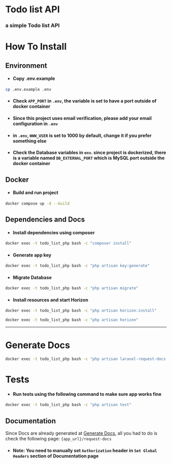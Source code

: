 # Todo list API
### a simple Todo list API

# How To Install

## Environment
* #### Copy .env.example

```bash
cp .env.example .env
```
* #### Check `APP_PORT` in `.env`, the variable is set to have a port outside of docker container
* #### Since this project uses email verification, please add your email configuration in `.env`
* #### in `.env`, `WWW_USER` is set to 1000 by default, change it if you prefer something else 
* #### Check the Database variables in `env`. since project is dockerized, there is a variable named `DB_EXTERNAL_PORT` which is MySQL port outside the docker container

## Docker
* #### Build and run project
```bash
docker compose up -d --build
```

## Dependencies and Docs
* #### Install dependencies using composer
```bash
docker exec -t todo_list_php bash -c "composer install" 
``` 
* #### Generate app key
```bash
docker exec -t todo_list_php bash -c "php artisan key:generate"
```
* #### Migrate Database
```bash
docker exec -t todo_list_php bash -c "php artisan migrate"
```
* #### Install resources and start Horizon
```bash
docker exec -t todo_list_php bash -c "php artisan horizon:install"
```
```bash
docker exec -t todo_list_php bash -c "php artisan horizon"
```

---

# Generate Docs
```bash
docker exec -t todo_list_php bash -c "php artisan laravel-request-docs:export"
```

# Tests
* #### Run tests using the following command to make sure app works fine
```bash
docker exec -t todo_list_php bash -c "php artisan test"
```

## Documentation
Since Docs are already generated at [Generate Docs](#generate-docs), all you had to do is check the following page: `{app_url}/request-docs`
* #### Note: You need to manually set `Authorization` header in `Set Global Headers` section of Documentation page
